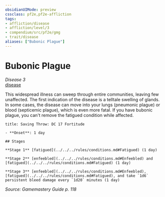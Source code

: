 ```yaml
---
obsidianUIMode: preview
cssclass: pf2e,pf2e-affliction
tags:
- affliction/disease
- affliction/level/3
- compendium/src/pf2e/gmg
- trait/disease
aliases: ["Bubonic Plague"]
---
```

# Bubonic Plague
*Disease 3*  
[disease](../../../rules/traits/disease.md)  

This widespread illness can sweep through entire communities, leaving few unaffected. The first indication of the disease is a telltale swelling of glands. In some cases, the disease can move into your lungs (pneumonic plague) or blood (septicemic plague), which is even more fatal. If you have bubonic plague, you can't remove the fatigued condition while affected.

```ad-inline-affliction
title: Saving Throw: DC 17 Fortitude

- **Onset**: 1 day

## Stages

**Stage 1** [fatigued](../../../rules/conditions.md#Fatigued) (1 day)

**Stage 2** [enfeebled](../../../rules/conditions.md#Enfeebled) and [fatigued](../../../rules/conditions.md#Fatigued) (1 day)

**Stage 3** [enfeebled](../../../rules/conditions.md#Enfeebled), [fatigued](../../../rules/conditions.md#Fatigued), and take `1d6` persistent bleed damage every `1d20` minutes (1 day)
```

*Source: Gamemastery Guide p. 118*
